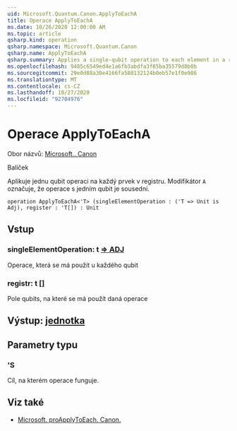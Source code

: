 ```yaml
---
uid: Microsoft.Quantum.Canon.ApplyToEachA
title: Operace ApplyToEachA
ms.date: 10/26/2020 12:00:00 AM
ms.topic: article
qsharp.kind: operation
qsharp.namespace: Microsoft.Quantum.Canon
qsharp.name: ApplyToEachA
qsharp.summary: Applies a single-qubit operation to each element in a register. The modifier `A` indicates that the single-qubit operation is adjointable.
ms.openlocfilehash: 9485c6549ed4e1a6fb3abdfa3f85ba35579d8b0b
ms.sourcegitcommit: 29e0d88a30e4166fa580132124b0eb57e1f0e986
ms.translationtype: MT
ms.contentlocale: cs-CZ
ms.lasthandoff: 10/27/2020
ms.locfileid: "92704976"
---
```

# <a name="applytoeacha-operation"></a>Operace ApplyToEachA

Obor názvů: [Microsoft.. Canon](xref:Microsoft.Quantum.Canon)

Balíček [](https://nuget.org/packages/)


Aplikuje jednu qubit operaci na každý prvek v registru.
Modifikátor `A` označuje, že operace s jedním qubit je sousední.

```qsharp
operation ApplyToEachA<'T> (singleElementOperation : ('T => Unit is Adj), register : 'T[]) : Unit
```


## <a name="input"></a>Vstup

### <a name="singleelementoperation--t--unit-adj"></a>singleElementOperation: t [=> ADJ](xref:microsoft.quantum.lang-ref.unit)

Operace, která se má použít u každého qubit


### <a name="register--t"></a>registr: t []

Pole qubits, na které se má použít daná operace



## <a name="output--unit"></a>Výstup: [jednotka](xref:microsoft.quantum.lang-ref.unit)



## <a name="type-parameters"></a>Parametry typu

### <a name="t"></a>'S

Cíl, na kterém operace funguje.

## <a name="see-also"></a>Viz také

- [Microsoft. proApplyToEach. Canon.](xref:Microsoft.Quantum.Canon.ApplyToEach)